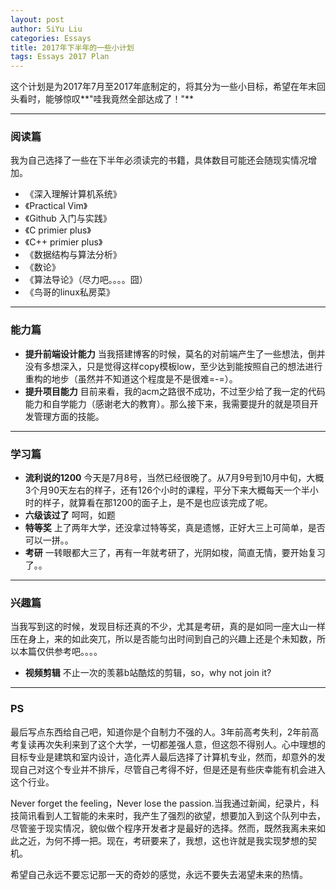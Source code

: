 ```yaml
---
layout: post
author: SiYu Liu
categories: Essays
title: 2017年下半年的一些小计划
tags: Essays 2017 Plan
---
```

 
这个计划是为2017年7月至2017年底制定的，将其分为一些小目标，希望在年末回头看时，能够惊叹**"哇我竟然全部达成了！"**  

---
### 阅读篇  
我为自己选择了一些在下半年必须读完的书籍，具体数目可能还会随现实情况增加。  

*  《深入理解计算机系统》
*  《Practical Vim》
*  《Github 入门与实践》
*  《C primier plus》
*  《C++ primier plus》
*  《数据结构与算法分析》
*  《数论》
*  《算法导论》（尽力吧。。。。囧）  
*  《鸟哥的linux私房菜》  








---  
### 能力篇
* **提升前端设计能力** 
  当我搭建博客的时候，莫名的对前端产生了一些想法，倒并没有多想深入，只是觉得这样copy模板low，至少达到能按照自己的想法进行重构的地步（虽然并不知道这个程度是不是很难=-=）。
* **提升项目能力** 目前来看，我的acm之路很不成功，不过至少给了我一定的代码能力和自学能力（感谢老大的教育）。那么接下来，我需要提升的就是项目开发管理方面的技能。

---
### 学习篇
* **流利说的1200** 今天是7月8号，当然已经很晚了。从7月9号到10月中旬，大概3个月90天左右的样子，还有126个小时的课程，平分下来大概每天一个半小时的样子，就算看在那1200的面子上，是不是也应该完成了呢。
* **六级该过了** 呵呵，如题
* **特等奖** 上了两年大学，还没拿过特等奖，真是遗憾，正好大三上可简单，是否可以一拼。。
* **考研** 一转眼都大三了，再有一年就考研了，光阴如梭，简直无情，要开始复习了。。  

---
### 兴趣篇
当我写到这的时候，发现目标还真的不少，尤其是考研，真的是如同一座大山一样压在身上，来的如此突兀，所以是否能匀出时间到自己的兴趣上还是个未知数，所以本篇仅供参考吧。。。。

* **视频剪辑** 不止一次的羡慕b站酷炫的剪辑，so，why not join it?

---

### PS
 最后写点东西给自己吧，知道你是个自制力不强的人。3年前高考失利，2年前高考复读再次失利来到了这个大学，一切都差强人意，但这怨不得别人。心中理想的目标专业是建筑和室内设计，造化弄人最后选择了计算机专业，然而，却意外的发现自己对这个专业并不排斥，尽管自己考得不好，但是还是有些庆幸能有机会进入这个行业。

Never forget the feeling，Never lose the passion.当我通过新闻，纪录片，科技简讯看到人工智能的未来时，我产生了强烈的欲望，想要加入到这个队列中去，尽管鉴于现实情况，貌似做个程序开发者才是最好的选择。然而，既然我离未来如此之近，为何不搏一把。现在，考研要来了，我想，这也许就是我实现梦想的契机。

希望自己永远不要忘记那一天的奇妙的感觉，永远不要失去渴望未来的热情。